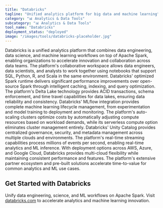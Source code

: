 ```yaml
---
title: "Databricks"
tagline: "Unified analytics platform for big data and machine learning"
category: "📊 Analytics & Data Tools"
subcategory: "📊 Analytics & Data Tools"
tool_name: "Databricks"
deployment_status: "deployed"
image: "/images/tools/databricks-placeholder.jpg"
---
```

Databricks is a unified analytics platform that combines data engineering, data science, and machine learning workflows on top of Apache Spark, enabling organizations to accelerate innovation and collaboration across data teams. The platform's collaborative workspace allows data engineers, data scientists, and analysts to work together using notebooks that support SQL, Python, R, and Scala in the same environment. Databricks' optimized Spark runtime delivers significant performance improvements over open-source Spark through intelligent caching, indexing, and query optimization. The platform's Delta Lake technology provides ACID transactions, schema enforcement, and time travel capabilities for data lakes, ensuring data reliability and consistency. Databricks' MLflow integration provides complete machine learning lifecycle management, from experimentation and model training to deployment and monitoring. The platform's auto-scaling clusters optimize costs by automatically adjusting compute resources based on workload demands, while its serverless compute option eliminates cluster management entirely. Databricks' Unity Catalog provides centralized governance, security, and metadata management across multiple clouds and environments. The platform's real-time streaming capabilities process millions of events per second, enabling real-time analytics and ML inference. With deployment options across AWS, Azure, and Google Cloud, Databricks provides multi-cloud flexibility while maintaining consistent performance and features. The platform's extensive partner ecosystem and pre-built solutions accelerate time-to-value for common analytics and ML use cases.

## Get Started with Databricks

Unify data engineering, science, and ML workflows on Apache Spark. Visit [databricks.com](https://databricks.com) to accelerate analytics and machine learning innovation.
